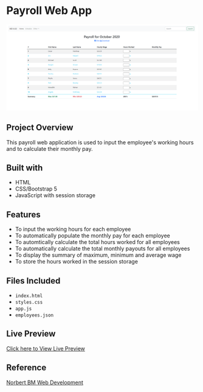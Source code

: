 # Payroll Web App
![Design preview for the payroll web app](./images/Screenshot%202023-12-28%20113640.png)

## Project Overview
This payroll web application is used to input the employee's working hours and to calculate their monthly pay. 

## Built with
* HTML
* CSS/Bootstrap 5
* JavaScript with session storage

## Features
* To input the working hours for each employee
* To automatically populate the monthly pay for each employee
* To automtically calculate the total hours worked for all employees
* To automatically calculate the total monthly payouts for all employees
* To display the summary of maximum, minimum and average wage
* To store the hours worked in the session storage

## Files Included
* `index.html`
* `styles.css`
* `app.js`
* `employees.json`

## Live Preview
[Click here to View Live Preview](http://naomitruong.free.nf/payroll/index.html)

## Reference
[Norbert BM Web Development](https://www.youtube.com/@NorbertWebDev)